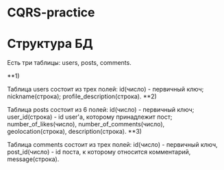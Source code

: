 # CQRS-practice
# Структура БД
Есть три таблицы: users, posts, comments.


**1)

Таблица users состоит из трех полей: id(число) - первичный ключ; nickname(строка); profile_description(строка).
**2)

Таблица posts состоит из 6 полей: id(число) - первичный ключ; user_id(строка) - id user'а, которому принадлежит пост; number_of_likes(число), number_of_comments(число), geolocation(строка), description(строка).
**3)

Таблица comments состоит из трех полей: id(число) - первичный ключ, post_id(число) - id поста, к которому относится комментарий, message(строка).
